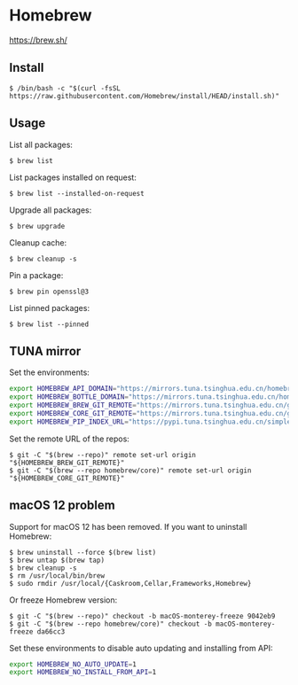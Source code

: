 # Homebrew

<https://brew.sh/>

## Install

```console
$ /bin/bash -c "$(curl -fsSL https://raw.githubusercontent.com/Homebrew/install/HEAD/install.sh)"
```

## Usage

List all packages:

```console
$ brew list
```

List packages installed on request:

```console
$ brew list --installed-on-request 
```

Upgrade all packages:

```console
$ brew upgrade
```

Cleanup cache:

```console
$ brew cleanup -s
```

Pin a package:

```console
$ brew pin openssl@3
```

List pinned packages:

```console
$ brew list --pinned
```

## TUNA mirror

Set the environments:

```sh
export HOMEBREW_API_DOMAIN="https://mirrors.tuna.tsinghua.edu.cn/homebrew-bottles/api"
export HOMEBREW_BOTTLE_DOMAIN="https://mirrors.tuna.tsinghua.edu.cn/homebrew-bottles"
export HOMEBREW_BREW_GIT_REMOTE="https://mirrors.tuna.tsinghua.edu.cn/git/homebrew/brew.git"
export HOMEBREW_CORE_GIT_REMOTE="https://mirrors.tuna.tsinghua.edu.cn/git/homebrew/homebrew-core.git"
export HOMEBREW_PIP_INDEX_URL="https://pypi.tuna.tsinghua.edu.cn/simple"
```

Set the remote URL of the repos:

```console
$ git -C "$(brew --repo)" remote set-url origin "${HOMEBREW_BREW_GIT_REMOTE}"
$ git -C "$(brew --repo homebrew/core)" remote set-url origin "${HOMEBREW_CORE_GIT_REMOTE}"
```

## macOS 12 problem

Support for macOS 12 has been removed. If you want to uninstall Homebrew:

```console
$ brew uninstall --force $(brew list)
$ brew untap $(brew tap)
$ brew cleanup -s
$ rm /usr/local/bin/brew
$ sudo rmdir /usr/local/{Caskroom,Cellar,Frameworks,Homebrew}
```

Or freeze Homebrew version:

```console
$ git -C "$(brew --repo)" checkout -b macOS-monterey-freeze 9042eb9
$ git -C "$(brew --repo homebrew/core)" checkout -b macOS-monterey-freeze da66cc3
```

Set these environments to disable auto updating and installing from API:

```sh
export HOMEBREW_NO_AUTO_UPDATE=1
export HOMEBREW_NO_INSTALL_FROM_API=1
```

